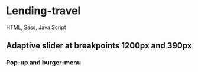 # Lending-travel

HTML, Sass, Java Script

## Adaptive slider at breakpoints 1200px and 390px

### Pop-up and burger-menu
